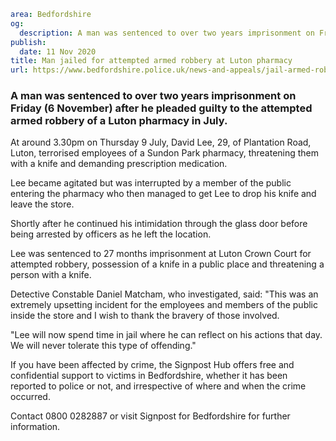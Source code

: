 ```yaml
area: Bedfordshire
og:
  description: A man was sentenced to over two years imprisonment on Friday (6 November) after he pleaded guilty to the attempted armed robbery of a Luton pharmacy in July.
publish:
  date: 11 Nov 2020
title: Man jailed for attempted armed robbery at Luton pharmacy
url: https://www.bedfordshire.police.uk/news-and-appeals/jail-armed-robbery-luton-nov20
```

### A man was sentenced to over two years imprisonment on Friday (6 November) after he pleaded guilty to the attempted armed robbery of a Luton pharmacy in July.

At around 3.30pm on Thursday 9 July, David Lee, 29, of Plantation Road, Luton, terrorised employees of a Sundon Park pharmacy, threatening them with a knife and demanding prescription medication.

Lee became agitated but was interrupted by a member of the public entering the pharmacy who then managed to get Lee to drop his knife and leave the store.

Shortly after he continued his intimidation through the glass door before being arrested by officers as he left the location.

Lee was sentenced to 27 months imprisonment at Luton Crown Court for attempted robbery, possession of a knife in a public place and threatening a person with a knife.

Detective Constable Daniel Matcham, who investigated, said: "This was an extremely upsetting incident for the employees and members of the public inside the store and I wish to thank the bravery of those involved.

"Lee will now spend time in jail where he can reflect on his actions that day. We will never tolerate this type of offending."

If you have been affected by crime, the Signpost Hub offers free and confidential support to victims in Bedfordshire, whether it has been reported to police or not, and irrespective of where and when the crime occurred.

Contact 0800 0282887 or visit Signpost for Bedfordshire for further information.
